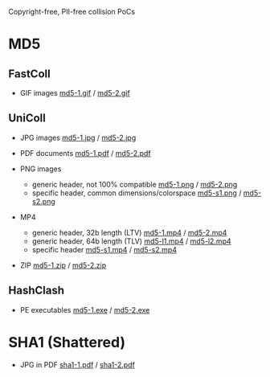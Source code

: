 Copyright-free, PII-free collision PoCs

# MD5

## FastColl

- GIF images [md5-1.gif](md5-1.gif) / [md5-2.gif](md5-2.gif)

## UniColl

- JPG images [md5-1.jpg](md5-1.jpg) / [md5-2.jpg](md5-2.jpg)
- PDF documents [md5-1.pdf](md5-1.pdf) / [md5-2.pdf](md5-2.pdf)
- PNG images
  - generic header, not 100% compatible [md5-1.png](md5-1.png) / [md5-2.png](md5-2.png)
  - specific header, common dimensions/colorspace [md5-s1.png](md5-s1.png) / [md5-s2.png](md5-s2.png)
- MP4
  - generic header, 32b length (LTV) [md5-1.mp4](md5-1.mp4) / [md5-2.mp4](md5-2.mp4)
  - generic header, 64b length (TLV) [md5-l1.mp4](md5-l1.mp4) / [md5-l2.mp4](md5-l2.mp4)
  - specific header [md5-s1.mp4](md5-s1.mp4) / [md5-s2.mp4](md5-s2.mp4)

- ZIP [md5-1.zip](md5-1.zip) / [md5-2.zip](md5-2.zip)

## HashClash

- PE executables [md5-1.exe](md5-1.exe) / [md5-2.exe](md5-2.exe)

# SHA1 (Shattered)

- JPG in PDF [sha1-1.pdf](sha1-1.pdf) / [sha1-2.pdf](sha1-2.pdf)

<!--
ffmpeg -i md5-1.png -c:v libx264 -tune stillimage -crf 22 -framerate 1/5 -c:a copy no.mp4 -map_metadata -1
-->
